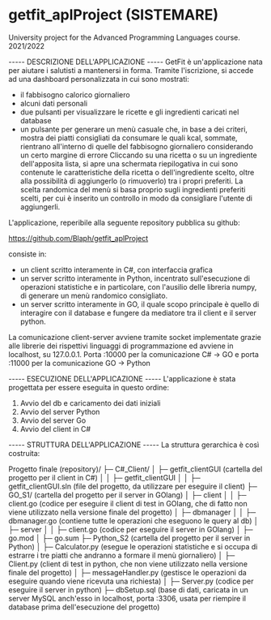 # getfit_aplProject (SISTEMARE)
University project for the Advanced Programming Languages course. 2021/2022

----- DESCRIZIONE DELL'APPLICAZIONE -----
GetFit è un'applicazione nata per aiutare i salutisti a mantenersi in forma.
Tramite l'iscrizione, si accede ad una dashboard personalizzata in cui sono mostrati:
- il fabbisogno calorico giornaliero
- alcuni dati personali
- due pulsanti per visualizzare le ricette e gli ingredienti caricati nel database
- un pulsante per generare un menù casuale che, in base a dei criteri, mostra dei piatti consigliati da consumare le quali kcal,
	sommate, rientrano all'interno di quelle del fabbisogno giornaliero considerando un certo margine di errore
Cliccando su una ricetta o su un ingrediente dell'apposita lista, si apre una schermata riepilogativa in cui sono contenute
le caratteristiche della ricetta o dell'ingrediente scelto, oltre alla possibilità di aggiungerlo (o rimuoverlo) tra i propri preferiti.
La scelta randomica del menù si basa proprio sugli ingredienti preferiti scelti, per cui è inserito un controllo in modo da consigliare
l'utente di aggiungerli.

L'applicazione, reperibile alla seguente repository pubblica su github:

https://github.com/Blaph/getfit_aplProject

consiste in: 
- un client scritto interamente in C#, con interfaccia grafica
- un server scritto interamente in Python, incentrato sull'esecuzione di operazioni statistiche e in particolare, con l'ausilio delle libreria numpy, di generare un menù randomico consigliato.
- un server scritto interamente in GO, il quale scopo principale è quello di interagire con il database e fungere da mediatore tra il client
 e il server python.

La comunicazione client-server avviene tramite socket implementate grazie alle librerie dei rispettivi linguaggi di programmazione ed avviene in localhost, su 127.0.0.1. Porta :10000 per la comunicazione C# -> GO e porta :11000 per la comunicazione GO -> Python


----- ESECUZIONE DELL'APPLICAZIONE -----
L'applicazione è stata progettata per essere eseguita in questo ordine:
1. Avvio del db e caricamento dei dati iniziali
2. Avvio del server Python
3. Avvio del server Go
4. Avvio del client in C#


----- STRUTTURA DELL'APPLICAZIONE -----
La struttura gerarchica è così costruita:

Progetto finale (repository)/
├─ C#_Client/
│  ├─ getfit_clientGUI (cartella del progetto per il client in C#)
│  │   ├─ getfit_clientGUI
│  │   ├─ getfit_clientGUI.sln (file del progetto, da utilizzare per eseguire il client)
├─ GO_S1/ (cartella del progetto per il server in GOlang)
│  ├─ client
│  │   ├─ client.go (codice per eseguire il client di test in GOlang, che di fatto non viene utilizzato nella versione finale del progetto)
│  ├─ dbmanager
│  │   ├─ dbmanager.go (contiene tutte le operazioni che eseguono le query al db)
│  ├─ server
│  │   ├─ client.go (codice per eseguire il server in GOlang)
│  ├─ go.mod
│  ├─ go.sum
├─ Python_S2 (cartella del progetto per il server in Python)
│  ├─ Calculator.py (esegue le operazioni statistiche e si occupa di estrarre i tre piatti che andranno a formare il menù giornaliero)
│  ├─ Client.py (client di test in python, che non viene utilizzato nella versione finale del progetto)
│  ├─ messageHandler.py (gestisce le operazioni da eseguire quando viene ricevuta una richiesta)
│  ├─ Server.py (codice per eseguire il server in python)
├─ dbSetup.sql (base di dati, caricata in un server MySQL anch'esso in localhost, porta :3306, usata per riempire il database prima 	dell'esecuzione del progetto)
